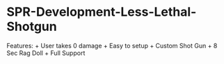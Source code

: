 # SPR-Development-Less-Lethal-Shotgun
Features: + User takes 0 damage  + Easy to setup + Custom Shot Gun + 8 Sec Rag Doll + Full Support
